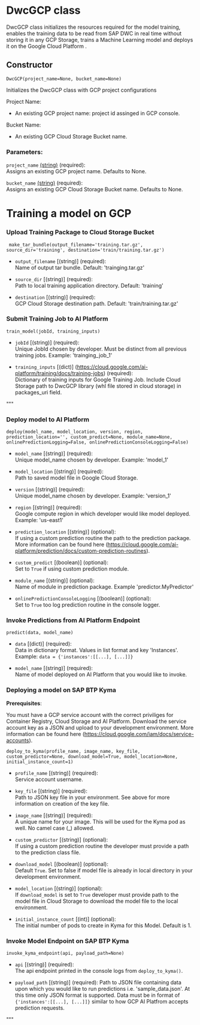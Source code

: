# **DwcGCP class**

DwcGCP class initializes the resources required for the model training, enables the training data to be read from SAP DWC in real time without storing it in any GCP Storage, trains a Machine Learning model and deploys it on the Google Cloud Platform .

## **Constructor**

`DwcGCP(project_name=None, bucket_name=None)`

Initializes the DwcGCP class with GCP project configurations

Project Name:

- An existing GCP project name: project id assinged in GCP console.

Bucket Name:

- An existing GCP Cloud Storage Bucket name.

### **Parameters**:

`project_name` [(string)](https://cloud.google.com/resource-manager/docs/creating-managing-projects) (required):  
 Assigns an existing GCP project name. Defaults to None.

`bucket_name` [(string)](https://cloud.google.com/storage/docs/naming-buckets) (required):  
 Assigns an existing GCP Cloud Storage Bucket name. Defaults to None.

# **Training a model on GCP**

### **Upload Training Package to Cloud Storage Bucket**

` make_tar_bundle(output_filename='training.tar.gz', source_dir='training', destination='train/training.tar.gz')`

- `output_filename` [(string)] (required):  
  Name of output tar bundle. Default: 'trainging.tar.gz'

- `source_dir` [(string)] (required):  
  Path to local training application directory. Default: 'training'

- `destination` [(string)] (required):  
  GCP Cloud Storage destination path. Default: 'train/training.tar.gz'

### **Submit Training Job to AI Platform**

`train_model(jobId, training_inputs)`

- `jobId` [(string)] (required):  
  Unique JobId chosen by developer. Must be distinct from all previous training jobs. Example: 'trainging_job_1'

- `training_inputs` [(dict)] (https://cloud.google.com/ai-platform/training/docs/training-jobs) (required):  
  Dictionary of training inputs for Google Training Job. Include Cloud Storage path to DwcGCP library (whl file stored in cloud storage) in packages_uri field.

"""

### **Deploy model to AI Platform**

`deploy(model_name, model_location, version, region, prediction_location='', custom_predict=None, module_name=None, onlinePredictionLogging=False, onlinePredictionConsoleLogging=False)`

- `model_name` [(string)] (required):  
  Unique model_name chosen by developer. Example: 'model_1'

- `model_location` [(string)] (required):  
  Path to saved model file in Google Cloud Storage.

- `version` [(string)] (required):  
  Unique model_name chosen by developer. Example: 'version_1'

- `region` [(string)] (required):  
  Google compute region in which developer would like model deployed. Example: 'us-east1'

- `prediction_location` [(string)] (optional):  
  If using a custom prediction routine the path to the prediction package. More information can be found here (https://cloud.google.com/ai-platform/prediction/docs/custom-prediction-routines).

- `custom_predict` [(boolean)] (optional):  
  Set to `True` if using custom prediction module.

- `module_name` [(string)] (optional):  
  Name of module in prediction package. Example 'predictor.MyPredictor'

- `onlinePredictionConsoleLogging` [(boolean)] (optional):  
  Set to `True` too log prediction routine in the console logger.

### **Invoke Predictions from AI Platform Endpoint**

`predict(data, model_name)`

- `data` [(dict)] (required):  
  Data in dictionary format. Values in list format and key 'Instances'. Example: `data = {'instances':[[...], [...]]}`

- `model_name` [(string)] (required):  
  Name of model deployed on AI Platform that you would like to invoke.

### **Deploying a model on SAP BTP Kyma**

**Prerequisites**:

You must have a GCP service account with the correct priviliges for Container Registry, Cloud Storage and AI Platform. Download the service account key as a JSON and upload to your development environment. More information can be found here (https://cloud.google.com/iam/docs/service-accounts).

`deploy_to_kyma(profile_name, image_name, key_file, custom_predictor=None, download_model=True, model_location=None, initial_instance_count=1)`

- `profile_name` [(string)] (required):  
  Service account username.

- `key_file` [(string)] (required):  
  Path to JSON key file in your environment. See above for more information on creation of the key file.

- `image_name` [(string)] (required):  
  A unique name for your image. This will be used for the Kyma pod as well. No camel case (\_) allowed.

- `custom_predictor` [(string)] (optional):  
  If using a custom prediction routine the developer must provide a path to the prediction class file.

- `download_model` [(boolean)] (optional):  
  Default `True`. Set to false if model file is already in local directory in your development environment.

- `model_location` [(string)] (optional):  
  If `download_model` is set to `True` developer must provide path to the model file in Cloud Storage to download the model file to the local environment.

- `initial_instance_count` [(int)] (optional):  
  The initial number of pods to create in Kyma for this Model. Default is 1.

### **Invoke Model Endpoint on SAP BTP Kyma**

`invoke_kyma_endpoint(api, payload_path=None)`

- `api` [(string)] (required):  
  The api endpoint printed in the console logs from `deploy_to_kyma()`.

- `payload_path` [(string)] (required):
  Path to JSON file containing data upon which you would like to run predictions i.e. 'sample_data.json'. At this time only JSON format is supported. Data must be in format of `{'instances':[[...], [...]]}` similar to how GCP AI Platfrom accepts prediction requests.

"""
